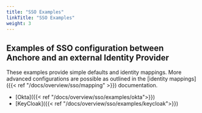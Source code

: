 ```yaml
---
title: "SSO Examples"
linkTitle: "SSO Examples"
weight: 3
---
```


## Examples of SSO configuration between Anchore and an external Identity Provider

These examples provide simple defaults and identity mappings. More advanced configurations are possible as
outlined in the [identity mappings]({{< ref "/docs/overview/sso/mapping" >}}) documentation.

* [Okta]({{< ref "/docs/overview/sso/examples/okta">}})
* [KeyCloak]({{< ref "/docs/overview/sso/examples/keycloak">}})
